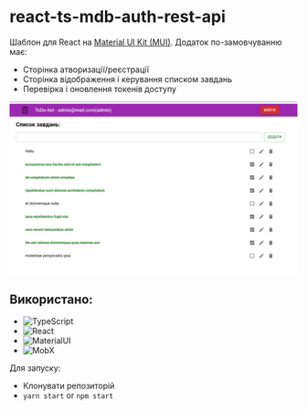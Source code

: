 # react-ts-mdb-auth-rest-api
Шаблон для React на [Material UI Kit (MUI)](https://mui.com/material-ui/getting-started/).
Додаток по-замовчуванню має:
* Сторінка атворизації/реєстрації
* Сторінка відображення і керування списком завдань
* Перевірка і оновлення токенів доступу

![img](./assets/MaterialUI.png)

## Використано:
* ![TypeScript](https://img.shields.io/badge/typescript-%23007ACC.svg?style=for-the-badge&logo=typescript&logoColor=white)
* ![React](https://img.shields.io/badge/react-%2320232a.svg?style=for-the-badge&logo=react&logoColor=%2361DAFB)
* ![MaterialUI](https://img.shields.io/badge/Material%20UI-609F90?style=for-the-badge&logo=mui&logoColor=white)
* ![MobX](https://img.shields.io/badge/mobx-%23316192.svg?style=for-the-badge&logoColor=white)

Для запуску:
* Клонувати репозиторій
* `yarn start` or `npm start`

